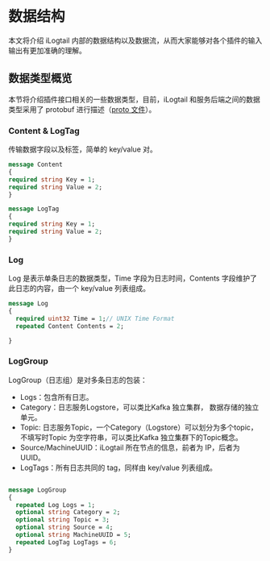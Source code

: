 # 数据结构
本文将介绍 iLogtail 内部的数据结构以及数据流，从而大家能够对各个插件的输入输出有更加准确的理解。

## 数据类型概览
本节将介绍插件接口相关的一些数据类型，目前，iLogtail 和服务后端之间的数据类型采用了 protobuf 进行描述（[proto 文件](../../../pkg/protocol/proto/sls_logs.proto)）。

### Content & LogTag
传输数据字段以及标签，简单的 key/value 对。

```protobuf
message Content
{
required string Key = 1;
required string Value = 2;
}

message LogTag
{
required string Key = 1;
required string Value = 2;
}
```

### Log
Log 是表示单条日志的数据类型，Time 字段为日志时间，Contents 字段维护了此日志的内容，由一个 key/value 列表组成。
```protobuf
message Log
{
  required uint32 Time = 1;// UNIX Time Format
  repeated Content Contents = 2;

}
```

### LogGroup

LogGroup（日志组）是对多条日志的包装：

- Logs：包含所有日志。
- Category：日志服务Logstore，可以类比Kafka 独立集群， 数据存储的独立单元。
- Topic: 日志服务Topic，一个Category（Logstore）可以划分为多个topic，不填写时Topic 为空字符串，可以类比Kafka 独立集群下的Topic概念。
- Source/MachineUUID：iLogtail 所在节点的信息，前者为 IP，后者为 UUID。
- LogTags：所有日志共同的 tag，同样由 key/value 列表组成。

```protobuf

message LogGroup
{
  repeated Log Logs = 1;
  optional string Category = 2;
  optional string Topic = 3;
  optional string Source = 4;
  optional string MachineUUID = 5;
  repeated LogTag LogTags = 6;
}
```

